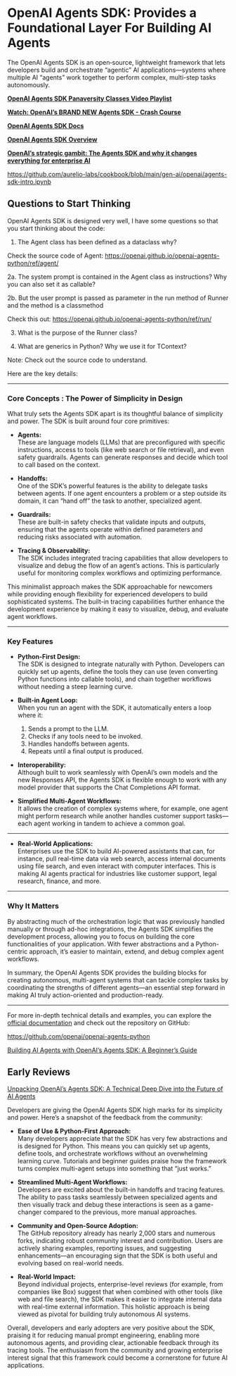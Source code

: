 # OpenAI Agents SDK: Provides a Foundational Layer For Building AI Agents

The OpenAI Agents SDK is an open‐source, lightweight framework that lets developers build and orchestrate “agentic” AI applications—systems where multiple AI “agents” work together to perform complex, multi-step tasks autonomously. 

**[OpenAI Agents SDK Panaversity Classes Video Playlist](https://www.youtube.com/playlist?list=PL0vKVrkG4hWovpr0FX6Gs-06hfsPDEUe6)**

**[Watch: OpenAI’s BRAND NEW Agents SDK - Crash Course](https://www.youtube.com/watch?v=e7qvd2bOITc&t=4s)**

**[OpenAI Agents SDK Docs](https://openai.github.io/openai-agents-python/)**

**[OpenAI Agents SDK Overview](https://medium.com/@danushidk507/openai-agents-sdk-ii-15a11d48e718)**

**[OpenAI’s strategic gambit: The Agents SDK and why it changes everything for enterprise AI](https://venturebeat.com/ai/openais-strategic-gambit-the-agent-sdk-and-why-it-changes-everything-for-enterprise-ai/)**

https://github.com/aurelio-labs/cookbook/blob/main/gen-ai/openai/agents-sdk-intro.ipynb

## Questions to Start Thinking

OpenAI Agents SDK is designed very well, I have some questions so that you start thinking about the code:

1. The Agent class has been defined as a dataclass why?

Check the source code of Agent: https://openai.github.io/openai-agents-python/ref/agent/

2a. The system prompt is contained in the Agent class as instructions? Why you can also set it as callable?

2b. But the user prompt is passed as parameter in the run method of Runner and the method is a classmethod

Check this out: https://openai.github.io/openai-agents-python/ref/run/

3. What is the purpose of the Runner class?

4. What are generics in Python? Why we use it for TContext?


Note: Check out the source code to understand.



Here are the key details:

---

### Core Concepts : The Power of Simplicity in Design

What truly sets the Agents SDK apart is its thoughtful balance of simplicity and power. The SDK is built around four core primitives:

- **Agents:**  
  These are language models (LLMs) that are preconfigured with specific instructions, access to tools (like web search or file retrieval), and even safety guardrails. Agents can generate responses and decide which tool to call based on the context.  
 

- **Handoffs:**  
  One of the SDK’s powerful features is the ability to delegate tasks between agents. If one agent encounters a problem or a step outside its domain, it can “hand off” the task to another, specialized agent.  
 

- **Guardrails:**  
  These are built-in safety checks that validate inputs and outputs, ensuring that the agents operate within defined parameters and reducing risks associated with automation.  
  

- **Tracing & Observability:**  
  The SDK includes integrated tracing capabilities that allow developers to visualize and debug the flow of an agent’s actions. This is particularly useful for monitoring complex workflows and optimizing performance.

This minimalist approach makes the SDK approachable for newcomers while providing enough flexibility for experienced developers to build sophisticated systems. The built-in tracing capabilities further enhance the development experience by making it easy to visualize, debug, and evaluate agent workflows.
  

---

### Key Features

- **Python-First Design:**  
  The SDK is designed to integrate naturally with Python. Developers can quickly set up agents, define the tools they can use (even converting Python functions into callable tools), and chain together workflows without needing a steep learning curve.

- **Built-in Agent Loop:**  
  When you run an agent with the SDK, it automatically enters a loop where it:
  1. Sends a prompt to the LLM.
  2. Checks if any tools need to be invoked.
  3. Handles handoffs between agents.
  4. Repeats until a final output is produced.
  
- **Interoperability:**  
  Although built to work seamlessly with OpenAI’s own models and the new Responses API, the Agents SDK is flexible enough to work with any model provider that supports the Chat Completions API format.

- **Simplified Multi-Agent Workflows:**  
  It allows the creation of complex systems where, for example, one agent might perform research while another handles customer support tasks—each agent working in tandem to achieve a common goal.  
  

---


- **Real-World Applications:**  
  Enterprises use the SDK to build AI-powered assistants that can, for instance, pull real-time data via web search, access internal documents using file search, and even interact with computer interfaces. This is making AI agents practical for industries like customer support, legal research, finance, and more.  
 

---

### Why It Matters

By abstracting much of the orchestration logic that was previously handled manually or through ad-hoc integrations, the Agents SDK simplifies the development process, allowing you to focus on building the core functionalities of your application. With fewer abstractions and a Python-centric approach, it’s easier to maintain, extend, and debug complex agent workflows.

In summary, the OpenAI Agents SDK provides the building blocks for creating autonomous, multi-agent systems that can tackle complex tasks by coordinating the strengths of different agents—an essential step forward in making AI truly action-oriented and production-ready.

---

For more in-depth technical details and examples, you can explore the [official documentation](https://openai.github.io/openai-agents-python/) and check out the repository on GitHub:

https://github.com/openai/openai-agents-python


[Building AI Agents with OpenAI’s Agents SDK: A Beginner’s Guide](https://medium.com/@agencyai/building-ai-agents-with-openais-agents-sdk-a-beginner-s-guide-66751e5e7e05)

## Early Reviews

[Unpacking OpenAI’s Agents SDK: A Technical Deep Dive into the Future of AI Agents](https://mtugrull.medium.com/unpacking-openais-agents-sdk-a-technical-deep-dive-into-the-future-of-ai-agents-af32dd56e9d1)

Developers are giving the OpenAI Agents SDK high marks for its simplicity and power. Here’s a snapshot of the feedback from the community:

- **Ease of Use & Python-First Approach:**  
  Many developers appreciate that the SDK has very few abstractions and is designed for Python. This means you can quickly set up agents, define tools, and orchestrate workflows without an overwhelming learning curve. Tutorials and beginner guides praise how the framework turns complex multi-agent setups into something that “just works.”  
 

- **Streamlined Multi-Agent Workflows:**  
  Developers are excited about the built-in handoffs and tracing features. The ability to pass tasks seamlessly between specialized agents and then visually track and debug these interactions is seen as a game-changer compared to the previous, more manual approaches.  
  

- **Community and Open-Source Adoption:**  
  The GitHub repository already has nearly 2,000 stars and numerous forks, indicating robust community interest and contribution. Users are actively sharing examples, reporting issues, and suggesting enhancements—an encouraging sign that the SDK is both useful and evolving based on real-world needs.  
 

- **Real-World Impact:**  
  Beyond individual projects, enterprise-level reviews (for example, from companies like Box) suggest that when combined with other tools (like web and file search), the SDK makes it easier to integrate internal data with real-time external information. This holistic approach is being viewed as pivotal for building truly autonomous AI systems.  
 

Overall, developers and early adopters are very positive about the SDK, praising it for reducing manual prompt engineering, enabling more autonomous agents, and providing clear, actionable feedback through its tracing tools. The enthusiasm from the community and growing enterprise interest signal that this framework could become a cornerstone for future AI applications.